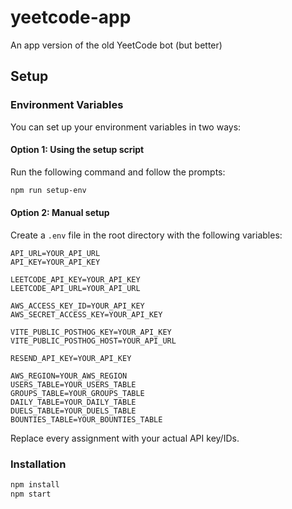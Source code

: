 # yeetcode-app

An app version of the old YeetCode bot (but better)

## Setup

### Environment Variables

You can set up your environment variables in two ways:

#### Option 1: Using the setup script

Run the following command and follow the prompts:

```bash
npm run setup-env
```

#### Option 2: Manual setup

Create a `.env` file in the root directory with the following variables:

```
API_URL=YOUR_API_URL
API_KEY=YOUR_API_KEY

LEETCODE_API_KEY=YOUR_API_KEY
LEETCODE_API_URL=YOUR_API_URL

AWS_ACCESS_KEY_ID=YOUR_API_KEY
AWS_SECRET_ACCESS_KEY=YOUR_API_KEY

VITE_PUBLIC_POSTHOG_KEY=YOUR_API_KEY
VITE_PUBLIC_POSTHOG_HOST=YOUR_API_URL

RESEND_API_KEY=YOUR_API_KEY

AWS_REGION=YOUR_AWS_REGION
USERS_TABLE=YOUR_USERS_TABLE
GROUPS_TABLE=YOUR_GROUPS_TABLE
DAILY_TABLE=YOUR_DAILY_TABLE
DUELS_TABLE=YOUR_DUELS_TABLE
BOUNTIES_TABLE=YOUR_BOUNTIES_TABLE
```

Replace every assignment with your actual API key/IDs.

### Installation

```bash
npm install
npm start
```
